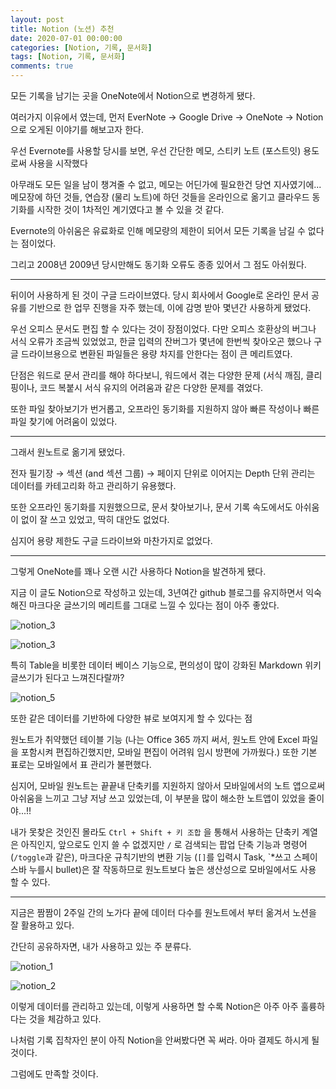 ```yaml
---
layout: post
title: Notion (노션) 추천
date: 2020-07-01 00:00:00
categories: [Notion, 기록, 문서화]
tags: [Notion, 기록, 문서화]
comments: true
---
```


모든 기록을 남기는 곳을 OneNote에서 Notion으로 변경하게 됐다.

여러가지 이유에서 였는데, 먼저 EverNote → Google Drive → OneNote → Notion 으로 오게된 이야기를 해보고자 한다.

우선 Evernote를 사용할 당시를 보면, 우선 간단한 메모, 스티키 노트 (포스트잇) 용도로써 사용을 시작했다

아무래도 모든 일을 남이 챙겨줄 수 없고, 메모는 어딘가에 필요한건 당연 지사였기에... 메모장에 하던 것들, 연습장 (물리 노트)에 하던 것들을 온라인으로 옮기고 클라우드 동기화를 시작한 것이 1차적인 계기였다고 볼 수 있을 것 같다.

Evernote의 아쉬움은 유료화로 인해 메모량의 제한이 되어서 모든 기록을 남길 수 없다는 점이었다.

그리고 2008년 2009년 당시만해도 동기화 오류도 종종 있어서 그 점도 아쉬웠다.

---

뒤이어 사용하게 된 것이 구글 드라이브였다. 당시 회사에서 Google로 온라인 문서 공유를 기반으로 한 업무 진행을 자주 했는데, 이에 감명 받아 몇년간 사용하게 됐었다.

우선 오피스 문서도 편집 할 수 있다는 것이 장점이었다. 다만 오피스 호환상의 버그나 서식 오류가 조금씩 있었었고, 한글 입력의 잔버그가 몇년에 한번씩 찾아오곤 했으나 구글 드라이브용으로 변환된 파일들은 용량 차지를 안한다는 점이 큰 메리트였다.

단점은 워드로 문서 관리를 해야 하다보니, 워드에서 겪는 다양한 문제 (서식 깨짐, 클리핑이나, 코드 복붙시 서식 유지의 어려움과 같은 다양한 문제를 겪었다.

또한 파일 찾아보기가 번거롭고, 오프라인 동기화를 지원하지 않아 빠른 작성이나 빠른 파일 찾기에 어려움이 있었다.

---

그래서 원노트로 옮기게 됐었다.

전자 필기장 → 섹션 (and 섹션 그룹) → 페이지 단위로 이어지는 Depth 단위 관리는 데이터를 카테고리화 하고 관리하기 유용했다.

또한 오프라인 동기화를 지원했으므로, 문서 찾아보기나, 문서 기록 속도에서도 아쉬움이 없이 잘 쓰고 있었고, 딱히 대안도 없었다.

심지어 용량 제한도 구글 드라이브와 마찬가지로 없었다.

---

그렇게 OneNote를 꽤나 오랜 시간 사용하다 Notion을 발견하게 됐다.

지금 이 글도 Notion으로 작성하고 있는데, 3년여간 github 블로그를 유지하면서 익숙해진 마크다운 글쓰기의 메리트를 그대로 느낄 수 있다는 점이 아주 좋았다.

![notion_3](/images/2020/notion_3.jpg)

![notion_3](/images/2020/notion_4.jpg)

특히 Table을 비롯한 데이터 베이스 기능으로, 편의성이 많이 강화된 Markdown 위키 글쓰기가 된다고 느껴진다랄까?

![notion_5](/images/2020/notion_5.jpg)

또한 같은 데이터를 기반하에 다양한 뷰로 보여지게 할 수 있다는 점

원노트가 취약했던 테이블 기능 (나는 Office 365 까지 써서, 원노트 안에 Excel 파일을 포함시켜 편집하긴했지만, 모바일 편집이 어려워 임시 방편에 가까웠다.) 또한 기본 표로는 모바일에서 표 관리가 불편했다.

심지어, 모바일 원노트는 끝끝내 단축키를 지원하지 않아서 모바일에서의 노트 앱으로써 아쉬움을 느끼고 그냥 저냥 쓰고 있었는데, 이 부분을 많이 해소한 노트앱이 있었을 줄이야...!! 

내가 못찾은 것인진 몰라도 `Ctrl + Shift + 키 조합` 을 통해서 사용하는 단축키 계열은 아직인지, 앞으로도 인지 쓸 수 없겠지만 `/` 로 검색되는 팝업 단축 기능과 명령어 (`/toggle`과 같은), 마크다운 규칙기반의 변환 기능 (`[]`를 입력시 Task, `*쓰고 스페이스바 누를시 bullet)은 잘 작동하므로 원노트보다 높은 생산성으로 모바일에서도 사용 할 수 있다.

---

지금은 짬짬이 2주일 간의 노가다 끝에 데이터 다수를 원노트에서 부터 옮겨서 노션을 잘 활용하고 있다.

간단히 공유하자면, 내가 사용하고 있는 주 분류다.

![notion_1](/images/2020/notion_1.jpg)

![notion_2](/images/2020/notion_2.jpg)

이렇게 데이터를 관리하고 있는데, 이렇게 사용하면 할 수록 Notion은 아주 아주 훌륭하다는 것을 체감하고 있다.

나처럼 기록 집착자인 분이 아직 Notion을 안써봤다면 꼭 써라. 아마 결제도 하시게 될 것이다.

그럼에도 만족할 것이다.